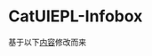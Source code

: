 # CatUIEPL-Infobox
基于以下[内容](https://github.com/XTY64XTY12345/CatUIEPL-Infobox/edit/main/README.md)修改而来
